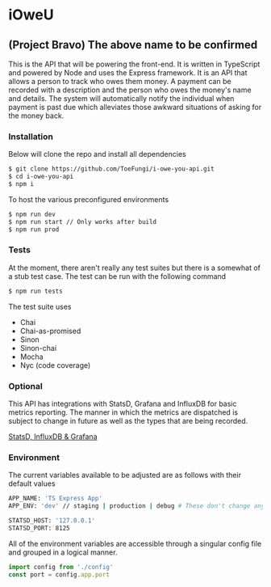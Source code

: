 # iOweU
## (Project Bravo) The above name to be confirmed

This is the API that will be powering the front-end. It is written in TypeScript and powered
by Node and uses the Express framework. It is an API that allows a person to track who owes
them money. A payment can be recorded with a description and the person who owes the money's
name and details. The system will automatically notify the individual when payment is past due
which alleviates those awkward situations of asking for the money back.

### Installation
Below will clone the repo and install all dependencies
```bash
$ git clone https://github.com/ToeFungi/i-owe-you-api.git
$ cd i-owe-you-api
$ npm i
```

To host the various preconfigured environments
```bash
$ npm run dev
$ npm run start // Only works after build
$ npm run prod
```

### Tests
At the moment, there aren't really any test suites but there is a somewhat of a stub test case.
The test can be run with the following command
```bash
$ npm run tests
```
The test suite uses
- Chai
- Chai-as-promised
- Sinon
- Sinon-chai
- Mocha
- Nyc (code coverage)

### Optional
This API has integrations with StatsD, Grafana and InfluxDB for basic metrics reporting. The manner
in which the metrics are dispatched is subject to change in future as well as the types that are 
being recorded.

[StatsD, InfluxDB & Grafana](https://github.com/samuelebistoletti/docker-statsd-influxdb-grafana)

### Environment
The current variables available to be adjusted are as follows with their default values
```bash
APP_NAME: 'TS Express App'
APP_ENV: 'dev' // staging | production | debug # These don't change anything yet

STATSD_HOST: '127.0.0.1'
STATSD_PORT: 8125
```

All of the environment variables are accessible through a singular config file and grouped in
a logical manner.

```typescript
import config from './config'
const port = config.app.port
```